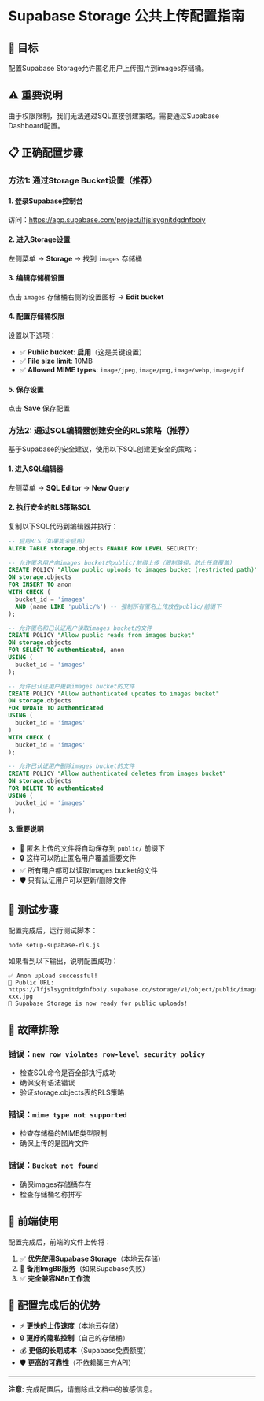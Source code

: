 # Supabase Storage 公共上传配置指南

## 🎯 目标
配置Supabase Storage允许匿名用户上传图片到images存储桶。

## ⚠️ 重要说明
由于权限限制，我们无法通过SQL直接创建策略。需要通过Supabase Dashboard配置。

## 📋 正确配置步骤

### 方法1: 通过Storage Bucket设置（推荐）

#### 1. 登录Supabase控制台
访问：https://app.supabase.com/project/lfjslsygnitdgdnfboiy

#### 2. 进入Storage设置
左侧菜单 → **Storage** → 找到 `images` 存储桶

#### 3. 编辑存储桶设置
点击 `images` 存储桶右侧的设置图标 → **Edit bucket**

#### 4. 配置存储桶权限
设置以下选项：
- ✅ **Public bucket**: **启用**（这是关键设置）
- ✅ **File size limit**: 10MB
- ✅ **Allowed MIME types**: `image/jpeg,image/png,image/webp,image/gif`

#### 5. 保存设置
点击 **Save** 保存配置

### 方法2: 通过SQL编辑器创建安全的RLS策略（推荐）

基于Supabase的安全建议，使用以下SQL创建更安全的策略：

#### 1. 进入SQL编辑器
左侧菜单 → **SQL Editor** → **New Query**

#### 2. 执行安全的RLS策略SQL
复制以下SQL代码到编辑器并执行：

```sql
-- 启用RLS（如果尚未启用）
ALTER TABLE storage.objects ENABLE ROW LEVEL SECURITY;

-- 允许匿名用户向images bucket的public/前缀上传（限制路径，防止任意覆盖）
CREATE POLICY "Allow public uploads to images bucket (restricted path)" 
ON storage.objects 
FOR INSERT TO anon 
WITH CHECK (
  bucket_id = 'images' 
  AND (name LIKE 'public/%') -- 强制所有匿名上传放在public/前缀下
);

-- 允许匿名和已认证用户读取images bucket的文件
CREATE POLICY "Allow public reads from images bucket" 
ON storage.objects 
FOR SELECT TO authenticated, anon 
USING (
  bucket_id = 'images'
);

-- 允许已认证用户更新images bucket的文件
CREATE POLICY "Allow authenticated updates to images bucket" 
ON storage.objects 
FOR UPDATE TO authenticated 
USING (
  bucket_id = 'images'
) 
WITH CHECK (
  bucket_id = 'images'
);

-- 允许已认证用户删除images bucket的文件
CREATE POLICY "Allow authenticated deletes from images bucket" 
ON storage.objects 
FOR DELETE TO authenticated 
USING (
  bucket_id = 'images'
);
```

#### 3. 重要说明
- 📁 匿名上传的文件将自动保存到 `public/` 前缀下
- 🔒 这样可以防止匿名用户覆盖重要文件
- ✅ 所有用户都可以读取images bucket的文件
- 🛡️ 只有认证用户可以更新/删除文件

## 🧪 测试步骤

配置完成后，运行测试脚本：

```bash
node setup-supabase-rls.js
```

如果看到以下输出，说明配置成功：
```
✅ Anon upload successful!
📎 Public URL: https://lfjslsygnitdgdnfboiy.supabase.co/storage/v1/object/public/images/test-xxx.jpg
🎉 Supabase Storage is now ready for public uploads!
```

## 🔧 故障排除

### 错误：`new row violates row-level security policy`
- 检查SQL命令是否全部执行成功
- 确保没有语法错误
- 验证storage.objects表的RLS策略

### 错误：`mime type not supported`
- 检查存储桶的MIME类型限制
- 确保上传的是图片文件

### 错误：`Bucket not found`
- 确保images存储桶存在
- 检查存储桶名称拼写

## 📱 前端使用

配置完成后，前端的文件上传将：
1. ✅ **优先使用Supabase Storage**（本地云存储）
2. 🔄 **备用ImgBB服务**（如果Supabase失败）
3. ✅ **完全兼容N8n工作流**

## 🎉 配置完成后的优势

- ⚡ **更快的上传速度**（本地云存储）
- 🔒 **更好的隐私控制**（自己的存储桶）
- 💰 **更低的长期成本**（Supabase免费额度）
- 🛡️ **更高的可靠性**（不依赖第三方API）

---

**注意**: 完成配置后，请删除此文档中的敏感信息。